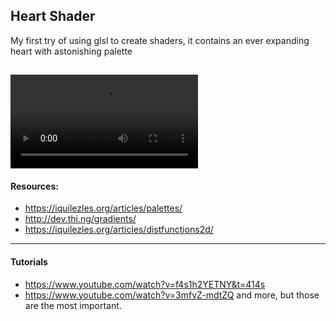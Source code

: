 ## Heart Shader

My first try of using glsl to create shaders, it contains an ever expanding heart with astonishing palette

## ![](shaderVids/heartShader.mp4)

#### Resources:

- https://iquilezles.org/articles/palettes/
- http://dev.thi.ng/gradients/
- https://iquilezles.org/articles/distfunctions2d/

---

#### Tutorials

- https://www.youtube.com/watch?v=f4s1h2YETNY&t=414s
- https://www.youtube.com/watch?v=3mfvZ-mdtZQ
  and more, but those are the most important.
